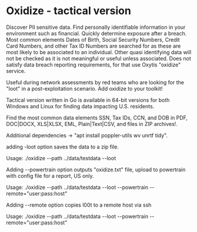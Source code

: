 # Oxidize - tactical version

Discover PII sensitive data. Find personally identifiable information in your environment such as financial. Quickly determine exposure after a breach. Most common elements Dates of Birth, Social Security Numbers, Credit Card Numbers, and other Tax ID Numbers are searched for as these are most likely to be associated to an individual. Other quasi identifying data will not be checked as it is not meaningful or useful unless associated. Does not satisfy data breach reporting requirements, for that use Oxytis "oxidize" service.

Useful during network assessments by red teams who are looking for the "loot" in a post-exploitation scenario. Add oxidize to your toolkit!

Tactical version written in Go is available in 64-bit versions for both Windows and Linux for finding data impacting U.S. residents.

Find the most common data elements SSN, Tax IDs, CCN, and DOB in PDF, DOC|DOCX, XLS|XLSX, EML, Plain|Text|CSV, and files in ZIP archives!.

Additional dependencies -> "apt install poppler-utils wv unrtf tidy".

adding -loot option saves the data to a zip file.

Usage: ./oxidize --path ../data/testdata --loot

Adding --powertrain option outputs "oxidize.txt" file, upload to powertrain with config file for a report, US only.

Usage: ./oxidize --path ../data/testdata --loot --powertrain --remote="user:pass:host"


Adding --remote option copies l00t to a remote host via ssh

Usage: ./oxidize --path ../data/testdata --loot --powertrain --remote="user:pass:host"
